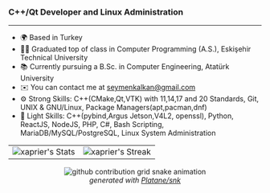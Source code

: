 ### C++/Qt Developer and Linux Administration
----------------------------------
*   🌍  Based in Turkey
*   👨‍🎓 Graduated top of class in Computer Programming (A.S.), Eskişehir Technical University
*   📚 Currently pursuing a B.Sc. in Computer Engineering, Atatürk University
*   ✉️  You can contact me at [seymenkalkan@gmail.com](mailto:seymenkalkan@gmail.com)
*   ⚙️  Strong Skills: C++(CMake,Qt,VTK) with 11,14,17 and 20 Standards, Git, UNIX & GNU/Linux, Package Managers(apt,pacman,dnf)
*   📌  Light Skills: C++(pybind,Argus Jetson,V4L2, openssl), Python, ReactJS, NodeJS, PHP, C#, Bash Scripting, MariaDB/MySQL/PostgreSQL, Linux System Administration

<table>
  <tr>
    <td>
      <img src="https://github-readme-stats.vercel.app/api?username=xaprier&theme=gruvbox&show_icons=true&hide_border=false&count_private=true" alt="xaprier's Stats">
    </td>
    <td>
      <img src="https://github-readme-streak-stats.herokuapp.com/?user=xaprier&theme=gruvbox&hide_border=false" alt="xaprier's Streak">
    </td>
  </tr>
</table>

<p align="center">
  <picture>
    <source media="(prefers-color-scheme: dark)" srcset="https://raw.githubusercontent.com/xaprier/snk-on-contrib-graph/refs/heads/output/github-contribution-grid-snake-dark.svg">
    <source media="(prefers-color-scheme: light)" srcset="https://raw.githubusercontent.com/xaprier/snk-on-contrib-graph/refs/head/output/github-contribution-grid-snake.svg">
    <img alt="github contribution grid snake animation" src="https://raw.githubusercontent.com/xaprier/snk-on-contrib-graph/refs/head/output/github-contribution-grid-snake.svg">
  </picture>
  <br/>
  <i>generated with <a href="https://github.com/Platane/snk" target="_blank">Platane/snk</a></i>
</p>
